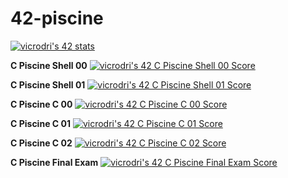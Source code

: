 # 42-piscine

[![vicrodri's 42 stats](https://badge42.vercel.app/api/v2/clgp7lvb5006808k3q0ze391u/stats?cursusId=9&coalitionId=215)](https://github.com/JaeSeoKim/badge42)

**C Piscine Shell 00**
[![vicrodri's 42 C Piscine Shell 00 Score](https://badge42.vercel.app/api/v2/clgp7lvb5006808k3q0ze391u/project/3016020)](https://github.com/JaeSeoKim/badge42)

**C Piscine Shell 01**
[![vicrodri's 42 C Piscine Shell 01 Score](https://badge42.vercel.app/api/v2/clgp7lvb5006808k3q0ze391u/project/3019702)](https://github.com/JaeSeoKim/badge42)

**C Piscine C 00**
[![vicrodri's 42 C Piscine C 00 Score](https://badge42.vercel.app/api/v2/clgp7lvb5006808k3q0ze391u/project/3021668)](https://github.com/JaeSeoKim/badge42)

**C Piscine C 01**
[![vicrodri's 42 C Piscine C 01 Score](https://badge42.vercel.app/api/v2/clgp7lvb5006808k3q0ze391u/project/3028768)](https://github.com/JaeSeoKim/badge42)

**C Piscine C 02**
[![vicrodri's 42 C Piscine C 02 Score](https://badge42.vercel.app/api/v2/clgp7lvb5006808k3q0ze391u/project/3029271)](https://github.com/JaeSeoKim/badge42)

**C Piscine Final Exam**
<a href="https://github.com/JaeSeoKim/badge42"><img src="https://badge42.vercel.app/api/v2/clgp7lvb5006808k3q0ze391u/project/3046241" alt="vicrodri's 42 C Piscine Final Exam Score" /></a>
